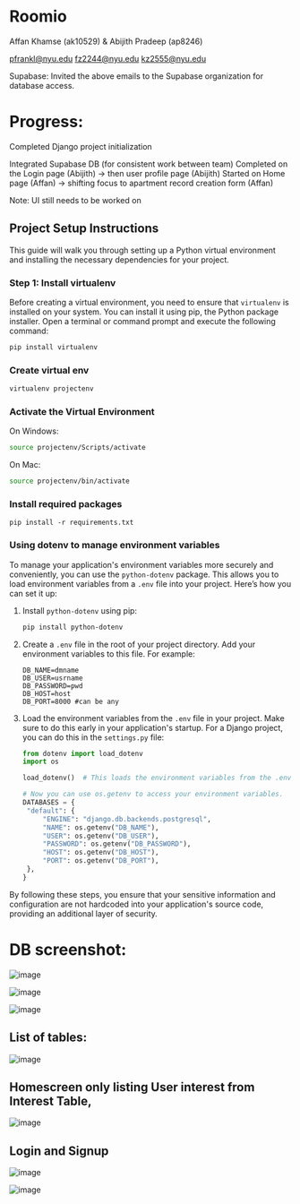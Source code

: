 
# Roomio 
Affan Khamse (ak10529) & Abijith Pradeep (ap8246) 

pfrankl@nyu.edu 
fz2244@nyu.edu 
kz2555@nyu.edu

 
Supabase: Invited the above emails to the Supabase organization for database access. 

 

# Progress: 

Completed Django project initialization 

Integrated Supabase DB (for consistent work between team) 
Completed on the Login page (Abijith) -> then user profile page (Abijith) 
Started on Home page (Affan) -> shifting focus to apartment record creation form (Affan) 

Note: UI still needs to be worked on 


## Project Setup Instructions

This guide will walk you through setting up a Python virtual environment and installing the necessary dependencies for your project.

### Step 1: Install virtualenv

Before creating a virtual environment, you need to ensure that `virtualenv` is installed on your system. You can install it using pip, the Python package installer. Open a terminal or command prompt and execute the following command:

```bash
pip install virtualenv
```

### Create virtual env
```bash
virtualenv projectenv
```

### Activate the Virtual Environment

On Windows:
```bash
source projectenv/Scripts/activate
```

On Mac:
```bash
source projectenv/bin/activate
```

### Install required packages
```terminal
pip install -r requirements.txt
```

### Using dotenv to manage environment variables

To manage your application's environment variables more securely and conveniently, you can use the `python-dotenv` package. This allows you to load environment variables from a `.env` file into your project. Here’s how you can set it up:

1. Install `python-dotenv` using pip:
   ```bash
   pip install python-dotenv
   

2. Create a `.env` file in the root of your project directory. Add your environment variables to this file. For example:
   ```plaintext
   DB_NAME=dmname
   DB_USER=usrname
   DB_PASSWORD=pwd
   DB_HOST=host
   DB_PORT=8000 #can be any

3. Load the environment variables from the `.env` file in your project. Make sure to do this early in your application's startup. For a Django project, you can do this in the `settings.py` file:
   ```python
   from dotenv import load_dotenv
   import os

   load_dotenv()  # This loads the environment variables from the .env file.

   # Now you can use os.getenv to access your environment variables.
   DATABASES = {
    "default": {
        "ENGINE": "django.db.backends.postgresql",
        "NAME": os.getenv("DB_NAME"),
        "USER": os.getenv("DB_USER"),
        "PASSWORD": os.getenv("DB_PASSWORD"),
        "HOST": os.getenv("DB_HOST"),
        "PORT": os.getenv("DB_PORT"),
    },
   }

By following these steps, you ensure that your sensitive information and configuration are not hardcoded into your application's source code, providing an additional layer of security.

# DB screenshot:
![image](https://github.com/abijith-pradeep/Roomio/assets/60337745/97e7adb8-6f3f-47d1-bb3e-1216f7f5b98d)

![image](https://github.com/abijith-pradeep/Roomio/assets/60337745/f5aa4caa-241f-4e3e-968a-f074b77264b9)

![image](https://github.com/abijith-pradeep/Roomio/assets/60337745/640810f9-df53-4824-a780-d9714ec4b41b)

## List of tables:
![image](https://github.com/abijith-pradeep/Roomio/assets/60337745/a4e80716-bff7-48a0-8e67-7fd336981365)

## Homescreen only listing User interest from Interest Table, 
![image](https://github.com/abijith-pradeep/Roomio/assets/60337745/7b23615e-0489-496e-88df-07633ede7c7c)

## Login and Signup
![image](https://github.com/abijith-pradeep/Roomio/assets/60337745/9278d2e5-fc14-4dd3-81dc-735b0e38d489)

![image](https://github.com/abijith-pradeep/Roomio/assets/60337745/708fecdb-1bf7-4cb2-89a0-caebc261991b)

